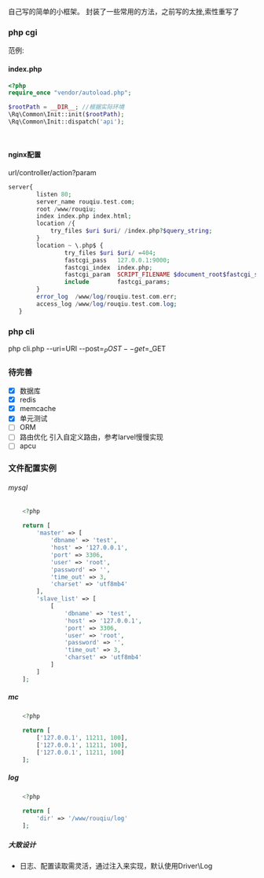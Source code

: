 自己写的简单的小框架。
封装了一些常用的方法，之前写的太挫,索性重写了

### php cgi

范例:
#### index.php 
```php
<?php
require_once "vendor/autoload.php";

$rootPath = __DIR__; //根据实际环境
\Rq\Common\Init::init($rootPath);
\Rq\Common\Init::dispatch('api');

    
```

#### nginx配置
url/controller/action?param
```php
server{
        listen 80;
        server_name rouqiu.test.com;
        root /www/rouqiu;
        index index.php index.html;
        location /{
            try_files $uri $uri/ /index.php?$query_string;
        }
        location ~ \.php$ {
                try_files $uri $uri/ =404;
                fastcgi_pass   127.0.0.1:9000;
                fastcgi_index  index.php;
                fastcgi_param  SCRIPT_FILENAME $document_root$fastcgi_script_name;
                include        fastcgi_params;
        }
        error_log  /www/log/rouqiu.test.com.err;
        access_log /www/log/rouqiu.test.com.log;
   }
```
### php cli
php cli.php --uri=URI --post=$_POST --get=$_GET

### 待完善
- [x] 数据库
- [x] redis
- [x] memcache
- [x] 单元测试
- [ ] ORM
- [ ] 路由优化 引入自定义路由，参考larvel慢慢实现
- [ ] apcu
### 文件配置实例
###### mysql 
``` php 
    <?php
    
    return [
        'master' => [
            'dbname' => 'test',
            'host' => '127.0.0.1',
            'port' => 3306,
            'user' => 'root',
            'password' => '',
            'time_out' => 3,
            'charset' => 'utf8mb4'
        ],
        'slave_list' => [
            [
                'dbname' => 'test',
                'host' => '127.0.0.1',
                'port' => 3306,
                'user' => 'root',
                'password' => '',
                'time_out' => 3,
                'charset' => 'utf8mb4'
            ]
        ]
    ];
```

##### mc
``` php
    <?php
    
    return [
        ['127.0.0.1', 11211, 100],
        ['127.0.0.1', 11211, 100],
        ['127.0.0.1', 11211, 100]
    ];
```
##### log
``` php
    <?php
    
    return [
        'dir' => '/www/rouqiu/log'
    ];

```

##### 大致设计
* 日志、配置读取需灵活，通过注入来实现，默认使用Driver\\Log
